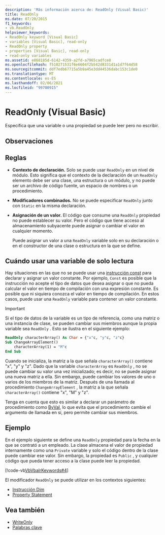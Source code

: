 ```yaml
---
description: 'Más información acerca de: ReadOnly (Visual Basic)'
title: ReadOnly
ms.date: 07/20/2015
f1_keywords:
- vb.ReadOnly
helpviewer_keywords:
- ReadOnly keyword [Visual Basic]
- variables [Visual Basic], read-only
- ReadOnly property
- properties [Visual Basic], read-only
- read-only variables
ms.assetid: e868185d-6142-4359-a2fd-a7965cadfce8
ms.openlocfilehash: f510271531f6e6604f2b542d8331d1a1d7f64d58
ms.sourcegitcommit: ddf7edb67715a5b9a45e3dd44536dabc153c1de0
ms.translationtype: MT
ms.contentlocale: es-ES
ms.lasthandoff: 02/06/2021
ms.locfileid: "99700915"
---
```

# <a name="readonly-visual-basic"></a>ReadOnly (Visual Basic)

Especifica que una variable o una propiedad se puede leer pero no escribir.

## <a name="remarks"></a>Observaciones

## <a name="rules"></a>Reglas

- **Contexto de declaración.** Solo se puede usar `ReadOnly` en un nivel de módulo. Esto significa que el contexto de la declaración de un `ReadOnly` elemento debe ser una clase, una estructura o un módulo, y no puede ser un archivo de código fuente, un espacio de nombres o un procedimiento.

- **Modificadores combinados.** No se puede especificar `ReadOnly` junto con `Static` en la misma declaración.

- **Asignación de un valor.** El código que consume una `ReadOnly` propiedad no puede establecer su valor. Pero el código que tiene acceso al almacenamiento subyacente puede asignar o cambiar el valor en cualquier momento.

     Puede asignar un valor a una `ReadOnly` variable solo en su declaración o en el constructor de una clase o estructura en la que se define.

## <a name="when-to-use-a-readonly-variable"></a>Cuándo usar una variable de solo lectura

Hay situaciones en las que no se puede usar una [instrucción const](../statements/const-statement.md) para declarar y asignar un valor constante. Por ejemplo, `Const` es posible que la instrucción no acepte el tipo de datos que desea asignar o que no pueda calcular el valor en tiempo de compilación con una expresión constante. Es posible que ni siquiera conozca el valor en tiempo de compilación. En estos casos, puede usar una `ReadOnly` variable para contener un valor constante.

> [!IMPORTANT]
> Si el tipo de datos de la variable es un tipo de referencia, como una matriz o una instancia de clase, se pueden cambiar sus miembros aunque la propia variable sea `ReadOnly` . Esto se ilustra en el siguiente ejemplo:

```vb
ReadOnly characterArray() As Char = {"x"c, "y"c, "z"c}
Sub ChangeArrayElement()
    characterArray(1) = "M"c
End Sub
```

Cuando se inicializa, la matriz a la que señala `characterArray()` contiene "x", "y" y "z". Dado que la variable `characterArray` es `ReadOnly` , no se puede cambiar su valor una vez inicializado; es decir, no se puede asignar una nueva matriz a ella. Sin embargo, puede cambiar los valores de uno o varios de los miembros de la matriz. Después de una llamada al procedimiento `ChangeArrayElement` , la matriz a la que señala `characterArray()` contiene "x", "M" y "z".

Tenga en cuenta que esto es similar a declarar un parámetro de procedimiento como [ByVal](byval.md), lo que evita que el procedimiento cambie el argumento de llamada en sí, pero permite cambiar sus miembros.

## <a name="example"></a>Ejemplo

En el ejemplo siguiente se define una `ReadOnly` propiedad para la fecha en la que se contrató a un empleado. La clase almacena el valor de propiedad internamente como una `Private` variable y solo el código dentro de la clase puede cambiar ese valor. Sin embargo, la propiedad es `Public` , y cualquier código que pueda tener acceso a la clase puede leer la propiedad.

[!code-vb[VbVbalrKeywords#4](~/samples/snippets/visualbasic/VS_Snippets_VBCSharp/VbVbalrKeywords/VB/Class1.vb#4)]

El modificador `ReadOnly` se puede utilizar en los contextos siguientes:

- [Instrucción Dim](../statements/dim-statement.md)
- [Property Statement](../statements/property-statement.md)

## <a name="see-also"></a>Vea también

- [WriteOnly](writeonly.md)
- [Palabras clave](../keywords/index.md)
